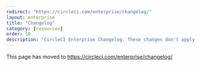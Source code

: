 ```yaml
---
redirect: "https://circleci.com/enterprise/changelog/"
layout: enterprise
title: "Changelog"
category: [resources]
order: 10
description: "CircleCI Enterprise Changelog. These changes don't apply to CircleCI.com."
---
```


This page has moved to <a href="https://circleci.com/enterprise/changelog/">https://circleci.com/enterprise/changelog/</a>